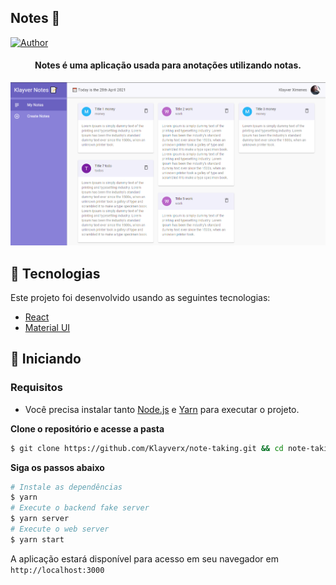 ## Notes 📝

[![Author](https://img.shields.io/badge/author-Klayverx-8257E5?style=flat-square)](https://github.com/Klayverx)

<h4 align="center">
  Notes é uma aplicação usada para anotações utilizando notas.
</h4>

![Notes preview](.github/app-preview.png)

## 🧪 Tecnologias

Este projeto foi desenvolvido usando as seguintes tecnologias:

- [React](https://reactjs.org)
- [Material UI](https://material-ui.com/)

## 🚀 Iniciando

### Requisitos

- Você precisa instalar tanto [Node.js](https://nodejs.org/en/download/) e [Yarn](https://yarnpkg.com/) para executar o projeto.

**Clone o repositório e acesse a pasta**

```bash
$ git clone https://github.com/Klayverx/note-taking.git && cd note-taking
```

**Siga os passos abaixo**
```bash
# Instale as dependências
$ yarn
# Execute o backend fake server
$ yarn server
# Execute o web server
$ yarn start
```

A aplicação estará disponível para acesso em seu navegador em `http://localhost:3000`
